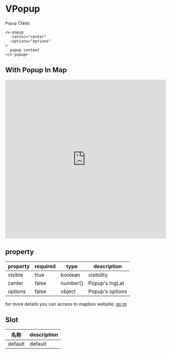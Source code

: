 # VPopup

`Popup` Class.

```
<v-popup
  :center="center"
  :options="options"
>
  popup content
</v-popup>
```

## With Popup In Map

<iframe src="https://codesandbox.io/embed/vmap-examples-mnqjgn?fontsize=14&hidenavigation=1&initialpath=%2Fvpopup%2Fbasic&module=%2Fsrc%2Fviews%2Fvpopup%2FBasic.vue&theme=dark"
     style="width:100%; height:500px; border:0; border-radius: 4px; overflow:hidden;"
     title="vmap examples"
     allow="accelerometer; ambient-light-sensor; camera; encrypted-media; geolocation; gyroscope; hid; microphone; midi; payment; usb; vr; xr-spatial-tracking"
     sandbox="allow-forms allow-modals allow-popups allow-presentation allow-same-origin allow-scripts"
   ></iframe>

## property

| property | required | type     | description     |
| -------- | -------- | -------- | --------------- |
| visible  | true     | boolean  | visibility      |
| center   | false    | number[] | Popup's lngLat  |
| options  | false    | object   | Popup's options |

for more details you can access to mapbox website, [go to](https://docs.mapbox.com/mapbox-gl-js/api/markers/#popup-parameters)

## Slot

| 名称    | description |
| ------- | ----------- |
| default | default     |
